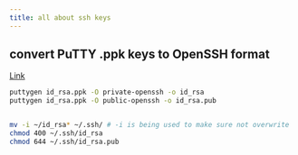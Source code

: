 ```yaml
---
title: all about ssh keys
---
```


## convert PuTTY .ppk keys to OpenSSH format

[Link](https://megamorf.gitlab.io/2020/05/06/how-to-convert-putty-ppk-key-to-openssh-format/)

```bash
puttygen id_rsa.ppk -O private-openssh -o id_rsa
puttygen id_rsa.ppk -O public-openssh -o id_rsa.pub


mv -i ~/id_rsa* ~/.ssh/ # -i is being used to make sure not overwrite
chmod 400 ~/.ssh/id_rsa
chmod 644 ~/.ssh/id_rsa.pub
```
